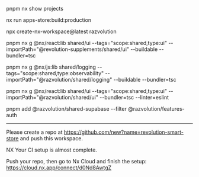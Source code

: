 pnpm nx show projects

nx run apps-store:build:production

npx create-nx-workspace@latest razvolution

pnpm nx g @nx/react:lib shared/ui --tags="scope:shared,type:ui" --importPath="@revolution-supplements/shared/ui" --buildable --bundler=tsc

pnpm nx g @nx/js:lib shared/logging --tags="scope:shared,type:observability" --importPath="@razvolution/shared/logging" --buildable --bundler=tsc

pnpm nx g @nx/react:lib shared/ui --tags="scope:shared,type:ui" --importPath="@razvolution/shared/ui" --bundler=tsc --linter=eslint

pnpm add @razvolution/shared-supabase --filter @razvolution/features-auth

---

Please create a repo at https://github.com/new?name=revolution-smart-store and push this workspace.

NX Your CI setup is almost complete.

Push your repo, then go to Nx Cloud and finish the setup: https://cloud.nx.app/connect/d0Nd8AwtgZ
